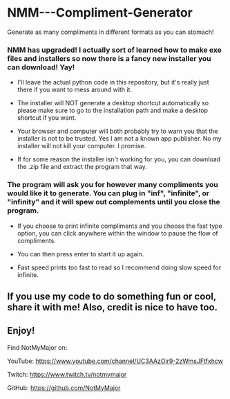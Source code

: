 # NMM---Compliment-Generator
Generate as many compliments in different formats as you can stomach!

### NMM has upgraded! I actually sort of learned how to make exe files and installers so now there is a fancy new installer you can download! Yay!

- I'll leave the actual python code in this repository, but it's really just there if you want to mess around with it.

- The installer will NOT generate a desktop shortcut automatically so please make sure to go to the installation path and make a desktop shortcut if you want.

- Your browser and computer will both probably try to warn you that the installer is not to be trusted. Yes I am not a known app publisher. No my installer will not kill your computer. I promise.

- If for some reason the installer isn't working for you, you can download the .zip file and extract the program that way.

### The program will ask you for however many compliments you would like it to generate. You can plug in "inf", "infinite", or "infinity" and it will spew out complements until you close the program. 

- If you choose to print infinite compliments and you choose the fast type option, you can click anywhere within the window to pause the flow of compliments. 

- You can then press enter to start it up again. 

- Fast speed prints too fast to read so I recommend doing slow speed for infinite.

## If you use my code to do something fun or cool, share it with me! Also, credit is nice to have too.
## Enjoy!

Find NotMyMajor on:

YouTube: https://www.youtube.com/channel/UC3AAzOir9-2zWmsJFtfxhcw

Twitch: https://www.twitch.tv/notmymajor

GitHub: https://github.com/NotMyMajor
